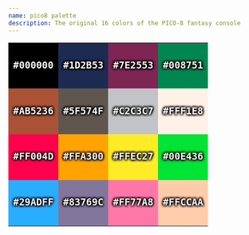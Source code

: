 ```yaml
---
name: pico8 palette
description: The original 16 colors of the PICO-8 fantasy console
---
```


<style>
table {
 border-collapse: collapse;
 width: var(--column);
}

td {
 color: snow;
 font-family: Menlo, monospace;
 font-size: clamp(0.6rem, 4vw, 1.2rem);
 font-weight: bold;
 text-align: center;
 text-shadow:
  -0.1em  0.1em 0.2em black,
   0.1em -0.1em 0.2em black,
  -0.1em -0.1em 0.2em black,
   0.1em  0.1em 0.2em black;
 width: 25%;
}

td::before, td::after {
 content: '';
 display: block;
 padding-bottom: calc(50% - 0.5em);
}
</style>

<table>
 <tbody>
  <tr>
   <td style="background-color:#000000">#000000</td>
   <td style="background-color:#1D2B53">#1D2B53</td>
   <td style="background-color:#7E2553">#7E2553</td>
   <td style="background-color:#008751">#008751</td>
  </tr>
  <tr>
   <td style="background-color:#AB5236">#AB5236</td>
   <td style="background-color:#5F574F">#5F574F</td>
   <td style="background-color:#C2C3C7">#C2C3C7</td>
   <td style="background-color:#FFF1E8">#FFF1E8</td>
  </tr>
  <tr>
   <td style="background-color:#FF004D">#FF004D</td>
   <td style="background-color:#FFA300">#FFA300</td>
   <td style="background-color:#FFEC27">#FFEC27</td>
   <td style="background-color:#00E436">#00E436</td>
  </tr>
  <tr>
   <td style="background-color:#29ADFF">#29ADFF</td>
   <td style="background-color:#83769C">#83769C</td>
   <td style="background-color:#FF77A8">#FF77A8</td>
   <td style="background-color:#FFCCAA">#FFCCAA</td>
  </tr>
 </tbody>
</table>